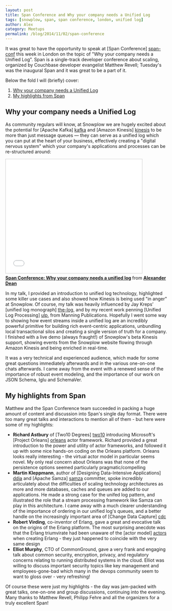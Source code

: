 ```yaml
---
layout: post
title: Span Conference and Why your company needs a Unified Log
tags: [snowplow, span, span conference, london, unified log]
author: Alex
category: Meetups
permalink: /blog/2014/11/02/span-conference
---
```


It was great to have the opportunity to speak at [Span Conference] [span-conf] this week in London on the topic of "Why your company needs a Unified Log". Span is a single-track developer conference about scaling, organized by Couchbase developer evangelist Matthew Revell; Tuesday's was the inaugural Span and it was great to be a part of it.

Below the fold I will (briefly) cover:

1. [Why your company needs a Unified Log](/blog/2014/11/02/span-conference/#my-talk)
2. [My highlights from Span](/blog/2014/11/02/span-conference/#highlights)

<!--more-->

<h2><a name="my-talk">Why your company needs a Unified Log</a></h2>

As community regulars will know, at Snowplow we are hugely excited about the potential for [Apache Kafka] [kafka] and [Amazon Kinesis] [kinesis] to be more than just message queues — they can serve as a unified log which you can put at the heart of your business, effectively creating a "digital nervous system" which your company's applications and processes can be re-structured around:

<div class="iframe-container">
    <iframe src="//www.slideshare.net/slideshow/embed_code/40977116" width="425" height="355" frameborder="0" marginwidth="0" marginheight="0" scrolling="no" style="border:1px solid #CCC; border-width:1px; margin-bottom:5px; max-width: 100%;" allowfullscreen>     </iframe>
</div> <div style="margin-bottom:5px"> <strong> <a href="//www.slideshare.net/alexanderdean/why-your-company-needs-a-unified-log" title="Span Conference: Why your company needs a unified log" target="_blank">Span Conference: Why your company needs a unified log</a> </strong> from <strong><a href="//www.slideshare.net/alexanderdean" target="_blank">Alexander Dean</a></strong> </div>

In my talk, I provided an introduction to unified log technology, highlighted some killer use cases and also showed how Kinesis is being used "in anger" at Snowplow. Of course, my talk was heavily influenced by Jay Kreps’ [unified log monograph] [the-log], and by my recent work penning [Unified Log Processing] [ulp], from Manning Publications. Hopefully I went some way to showing how event streams inside a unified log are an incredibly powerful primitive for building rich event-centric applications, unbundling local transactional silos and creating a single version of truth for a company. I finished with a live demo (always fraught!) of Snowplow's beta Kinesis support, showing events from the Snowplow website flowing through Amazon Kinesis and being enriched in real-time.

It was a very technical and experienced audience, which made for some great questions immediately afterwards and in the various one-on-one chats afterwards. I came away from the event with a renewed sense of the importance of robust event modeling, and the importance of our work on JSON Schema, Iglu and SchemaVer.

<h2><a name="highlights">My highlights from Span</a></h2>

Matthew and the Span Conference team succeeded in packing a huge amount of content and discussion into Span's single day format. There were too many great talks and interactions to mention all of them - but here were some of my highlights:

* **Richard Astbury** of [Two10 Degrees] [two10] introducing Microsoft's [Project Orleans] [orleans] actor framework. Richard provided a great introduction to the power and utility of actor frameworks, and followed it up with some nice hands-on coding on the Orleans platform. Orleans looks really interesting - the virtual actor model in particular seems novel. My only real concern about Orleans was that none of the persistence options seemed particularly pragmatic/compelling
* **Martin Kleppmann**, author of [Designing Data-Intensive Applications] [ddia] and [Apache Samza] [samza] committer, spoke incredibly articulately about the difficulties of scaling technology architectures as more and more databases, caches and queues are added to our applications. He made a strong case for the unifed log pattern, and illustrated the role that a stream processing framework like Samza can play in this architecture. I came away with a much clearer understanding of the importance of ordering in our unified log's queues, and a better handle on the increasingly important area of [Change Data Capture] [cdc]
* **Robert Virding**, co-inventor of Erlang, gave a great and evocative talk on the origins of the Erlang platform. The most surprising anecdote was that the Erlang triumvirate had been unaware of the [actor model] [actors] when creating Erlang - they just happened to coincide with the very same design
* **Elliot Murphy**, CTO of CommonGround, gave a very frank and engaging talk about common security, encryption, privacy, and regulatory concerns relating to running distributed systems in the cloud. Elliot was willing to discuss important security topics like key management and employees-gone-bad which many in the devops community seem to want to gloss over - very refreshing!

Of course these were just my highlights - the day was jam-packed with great talks, one-on-one and group discussions, continuing into the evening. Many thanks to Matthew Revell, Philipp Fehre and all the organizers for a truly excellent Span!

[span-conf]: http://london-2014.spanconf.io/
[kafka]: http://kafka.apache.org/
[kinesis]: http://aws.amazon.com/kinesis/
[the-log]: http://engineering.linkedin.com/distributed-systems/log-what-every-software-engineer-should-know-about-real-time-datas-unifying
[ulp]: http://www.manning.com/dean/
[orleans]: http://research.microsoft.com/en-us/projects/orleans/
[two10]: http://www.two10degrees.com/
[ddia]: http://dataintensive.net/
[samza]: http://samza.incubator.apache.org/
[cdc]: http://en.wikipedia.org/wiki/Change_data_capture
[actors]: http://en.wikipedia.org/wiki/Actor_model
